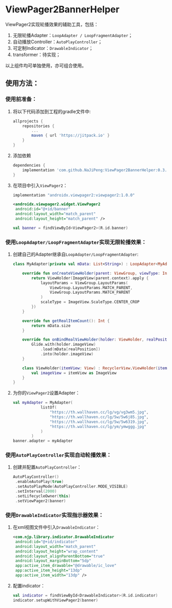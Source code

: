 # ViewPager2BannerHelper
ViewPager2实现轮播效果的辅助工具，包括：

1. 无限轮播Adapter：`LoopAdapter / LoopFragmentAdapter`；
2. 自动播放Controller：`AutoPlayController`；
3. 可定制Indicator：`DrawableIndicator`；
4. transformer：待实现；

以上组件均可单独使用，亦可组合使用。

## 使用方法：

### 使用前准备：

1. 将以下代码添加到工程的gradle文件中:

   ```groovy
   allprojects {
       repositories {
           ...
           maven { url 'https://jitpack.io' }
       }
   }
   ```

2. 添加依赖

   ```groovy
   dependencies {
       implementation 'com.github.NaJiPeng:ViewPager2BannerHelper:0.3.1'
   }
   ```

3. 在项目中引入`ViewPager2`：

   ```groovy
   implementation "androidx.viewpager2:viewpager2:1.0.0"
   ```

   ```xml
   <androidx.viewpager2.widget.ViewPager2
   	android:id="@+id/banner"
   	android:layout_width="match_parent"
   	android:layout_height="match_parent" />
   ```

   ```kotlin
   val banner = findViewById<ViewPager2>(R.id.banner)
   ```

### 使用`LoopAdapter/LoopFragmentAdapter`实现无限轮播效果：

1. 创建自己的Adapter继承自`LoopAdapter/LoopFragmentAdapter`:

   ```kotlin
   class MyAdapter(private val mData: List<String>) : LoopAdapter<MyAdapter.ViewHolder>() {
   
       override fun onCreateViewHolder(parent: ViewGroup, viewType: Int): ViewHolder {
           return ViewHolder(ImageView(parent.context).apply {
               layoutParams = ViewGroup.LayoutParams(
                   ViewGroup.LayoutParams.MATCH_PARENT,
                   ViewGroup.LayoutParams.MATCH_PARENT
               )
               scaleType = ImageView.ScaleType.CENTER_CROP
           })
       }
   
       override fun getRealItemCount(): Int {
           return mData.size
       }
   
       override fun onBindRealViewHolder(holder: ViewHolder, realPosition: Int) {
           Glide.with(holder.imageView)
               .load(mData[realPosition])
               .into(holder.imageView)
       }
   
       class ViewHolder(itemView: View) : RecyclerView.ViewHolder(itemView) {
           val imageView = itemView as ImageView
       }
   }
   ```

2. 为你的`ViewPager2`设置Adapter：

   ```kotlin
   val myAdapter = MyAdapter(
               listOf(
                   "https://th.wallhaven.cc/lg/vg/vg3wm5.jpg",
                   "https://th.wallhaven.cc/lg/5w/5w6j85.jpg",
                   "https://th.wallhaven.cc/lg/5w/5w6319.jpg",
                   "https://th.wallhaven.cc/lg/ym/ymwggg.jpg"
               )
           )
   banner.adapter = myAdapter
   ```

### 使用`AutoPlayController`实现自动轮播效果：

1. 创建并配置`AutoPlayController`：

   ```kotlin
   AutoPlayController()
   	.enableAutoPlay(true)
   	.setAutoPlayMode(AutoPlayController.MODE_VISIBLE)
   	.setInterval(2000)
   	.setLifecycleOwner(this)
   	.setViewPager2(banner)
   ```

### 使用`DrawableIndicator`实现指示器效果：

1. 在xml视图文件中引入`DrawableIndicator`：

   ```xml
   <com.njp.library.indicator.DrawableIndicator
   	android:id="@+id/indicator"
   	android:layout_width="match_parent"
   	android:layout_height="wrap_content"
   	android:layout_alignParentBottom="true"
   	android:layout_marginBottom="5dp"
   	app:active_item_drawable="@drawable/ic_love"
   	app:active_item_height="13dp"
   	app:active_item_width="13dp" />
   ```

2. 配置indicator：

   ```kotlin
   val indicator = findViewById<DrawableIndicator>(R.id.indicator)
   indicator.setupWithViewPager2(banner)
   ```

